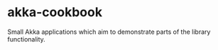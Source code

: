 # akka-cookbook
Small Akka applications which aim to demonstrate parts of the library functionality.
